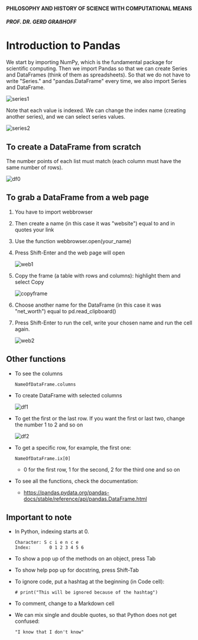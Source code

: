 #### PHILOSOPHY AND HISTORY OF SCIENCE WITH COMPUTATIONAL MEANS

##### PROF. DR. GERD GRAßHOFF 



# Introduction to Pandas

We start by importing NumPy, which is the fundamental package for scientific computing. Then we import Pandas so that we can create Series and DataFrames (think of them as spreadsheets). So that we do not have to write "Series." and "pandas.DataFrame" every time, we also import Series and DataFrame.

![series1](assets/series1.PNG)

Note that each value is indexed. We can change the index name (creating another series), and we can select series values.

![series2](assets/series2.PNG)



## To create a DataFrame from scratch

The number points of each list must match (each column must have the same number of rows).

![df0](assets/df0.PNG)



## To grab a DataFrame from a web page

1. You have to import webbrowser

2. Then create a name (in this case it was "website") equal to and in quotes your link

3. Use the function webbrowser.open(your_name)

4. Press Shift-Enter and the web page will open

   ![web1](assets/web1.PNG) 

5. Copy the frame (a table with rows and columns): highlight them and select Copy

   ![copyframe](assets/copyframe.PNG) 

6. Choose another name for the DataFrame (in this case it was "net_worth") equal to pd.read_clipboard()

7. Press Shift-Enter to run the cell, write your chosen name and run the cell again.

   ![web2](assets/web2.PNG)



## Other functions

- To see the columns

  ```
  NameOfDataFrame.columns
  ```

- To create DataFrame with selected columns

  ![df1](assets/df1.PNG)

- To get the first or the last row. If you want the first or last two, change the number 1 to 2 and so on

  ![df2](assets/df2.PNG)

- To get a specific row, for example, the first one:

  ```
  NameOfDataFrame.ix[0]
  ```

  - 0 for the first row, 1 for the second, 2 for the third one and so on

- To see all the functions, check the documentation:

  - https://pandas.pydata.org/pandas-docs/stable/reference/api/pandas.DataFrame.html

    

## Important to note

- In Python, indexing starts at 0. 

  ```
  Character: S c i e n c e
  Index: 	   0 1 2 3 4 5 6
  ```

- To show a pop up of the methods on an object, press Tab

- To show help pop up for docstring, press Shift-Tab

- To ignore code, put a hashtag at the beginning (in Code cell):

  ```
  # print("This will be ignored because of the hashtag")
  ```

- To comment, change to a Markdown cell

- We can mix single and double quotes, so that Python does not get confused:

  ```
  "I know that I don't know"
  ```


